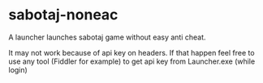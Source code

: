 # sabotaj-noneac
A launcher launches sabotaj game without easy anti cheat.

It may not work because of api key on headers. If that happen feel free to use any tool (Fiddler for example) to get api key from Launcher.exe (while login)
